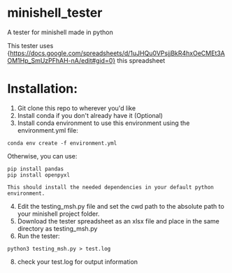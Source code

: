 # minishell_tester
A tester for minishell made in python

This tester uses {https://docs.google.com/spreadsheets/d/1uJHQu0VPsjjBkR4hxOeCMEt3AOM1Hp_SmUzPFhAH-nA/edit#gid=0} this spreadsheet 

# Installation:

1. Git clone this repo to wherever you'd like
2. Install conda if you don't already have it (Optional)
3. Install conda environment to use this environment using the environment.yml file:

```
conda env create -f environment.yml
```

Otherwise, you can use:

```
pip install pandas
pip install openpyxl
```

	This should install the needed dependencies in your default python environment.
4. Edit the testing_msh.py file and set the cwd path to the absolute path to your minishell project folder.
5. Download the tester spreadsheet as an xlsx file and place in the same directory as testing_msh.py
6. Run the tester:

```
python3 testing_msh.py > test.log
```

8. check your test.log for output information
